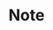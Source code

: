 ---
layout: tag-list
type: tag
title: Note
slug: note
category: life
sidebar: true
description: >
    별별 메모장
---